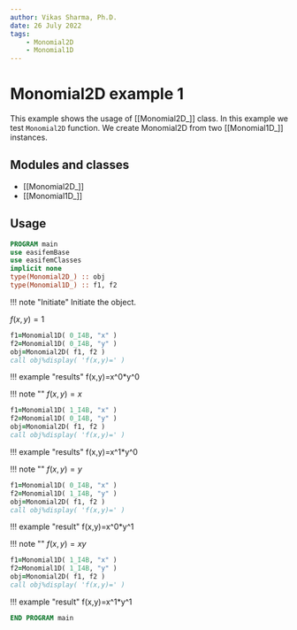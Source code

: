 ```yaml
---
author: Vikas Sharma, Ph.D.
date: 26 July 2022
tags:
    - Monomial2D
    - Monomial1D
---
```


# Monomial2D example 1

This example shows the usage of [[Monomial2D_]] class. In this example we test `Monomial2D` function. We create Monomial2D from two [[Monomial1D_]] instances.

## Modules and classes

- [[Monomial2D_]]
- [[Monomial1D_]]

## Usage

```fortran
PROGRAM main
use easifemBase
use easifemClasses
implicit none
type(Monomial2D_) :: obj
type(Monomial1D_) :: f1, f2
```

!!! note "Initiate"
Initiate the object.

$f(x,y)=1$

```fortran
f1=Monomial1D( 0_I4B, "x" )
f2=Monomial1D( 0_I4B, "y" )
obj=Monomial2D( f1, f2 )
call obj%display( 'f(x,y)=' )
```

!!! example "results"
f(x,y)=x^0*y^0

!!! note ""
$f(x,y)=x$

```fortran
f1=Monomial1D( 1_I4B, "x" )
f2=Monomial1D( 0_I4B, "y" )
obj=Monomial2D( f1, f2 )
call obj%display( 'f(x,y)=' )
```

!!! example "results"
f(x,y)=x^1*y^0

!!! note ""
$f(x,y)=y$

```fortran
f1=Monomial1D( 0_I4B, "x" )
f2=Monomial1D( 1_I4B, "y" )
obj=Monomial2D( f1, f2 )
call obj%display( 'f(x,y)=' )
```

!!! example "result"
f(x,y)=x^0*y^1

!!! note ""
$f(x,y)=xy$

```fortran
f1=Monomial1D( 1_I4B, "x" )
f2=Monomial1D( 1_I4B, "y" )
obj=Monomial2D( f1, f2 )
call obj%display( 'f(x,y)=' )
```

!!! example "result"
f(x,y)=x^1*y^1

```fortran
END PROGRAM main
```
